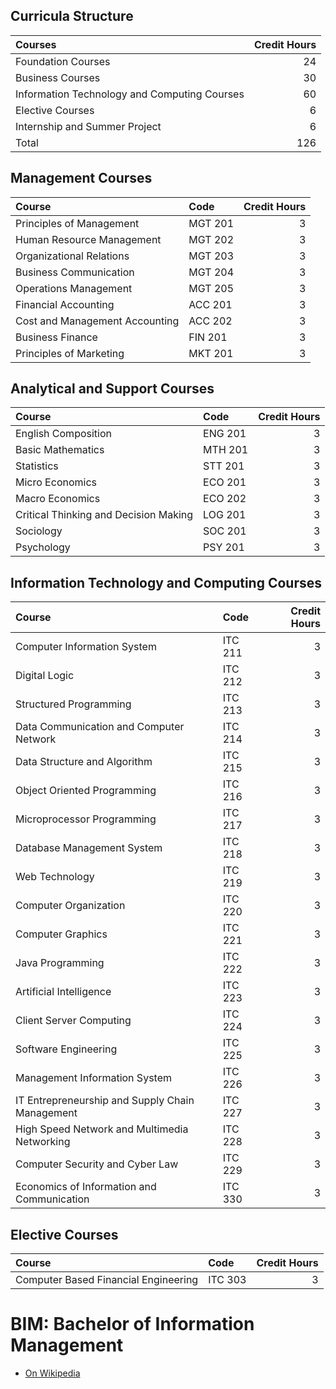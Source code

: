 ## Curricula Structure

| Courses | Credit Hours                             |
| :-------| ---------------------------------------: |
| Foundation Courses                           |  24 |
| Business Courses                             |  30 |
| Information Technology and Computing Courses |  60 |
| Elective Courses                             |   6 |
| Internship and Summer Project                |   6 |
| Total                                        | 126 |


## Management Courses

| Course | Code | Credit Hours |
| :----- | :--- | -----------: |
| Principles of Management       | MGT 201 | 3 |
| Human Resource Management      | MGT 202 | 3 |
| Organizational Relations       | MGT 203 | 3 |
| Business Communication         | MGT 204 | 3 |
| Operations Management          | MGT 205 | 3 |
| Financial Accounting           | ACC 201 | 3 |
| Cost and Management Accounting | ACC 202 | 3 |
| Business Finance               | FIN 201 | 3 |
| Principles of Marketing        | MKT 201 | 3 |


## Analytical and Support Courses

| Course | Code | Credit Hours |
| :----- | :--- | -----------: |
| English Composition                   | ENG 201 | 3 |
| Basic Mathematics                     | MTH 201 | 3 |
| Statistics                            | STT 201 | 3 |
| Micro Economics                       | ECO 201 | 3 |
| Macro Economics                       | ECO 202 | 3 |
| Critical Thinking and Decision Making | LOG 201 | 3 |
| Sociology                             | SOC 201 | 3 |
| Psychology                            | PSY 201 | 3 |


## Information Technology and Computing Courses

| Course | Code | Credit Hours |
| :----- | :--- | -----------: |
| Computer Information System                     | ITC 211 | 3 |
| Digital Logic                                   | ITC 212 | 3 |
| Structured Programming                          | ITC 213 | 3 |
| Data Communication and Computer Network         | ITC 214 | 3 |
| Data Structure and Algorithm                    | ITC 215 | 3 |
| Object Oriented Programming                     | ITC 216 | 3 |
| Microprocessor Programming                      | ITC 217 | 3 |
| Database Management System                      | ITC 218 | 3 |
| Web Technology                                  | ITC 219 | 3 |
| Computer Organization                           | ITC 220 | 3 |
| Computer Graphics                               | ITC 221 | 3 |
| Java Programming                                | ITC 222 | 3 |
| Artificial Intelligence                         | ITC 223 | 3 |
| Client Server Computing                         | ITC 224 | 3 |
| Software Engineering                            | ITC 225 | 3 |
| Management Information System                   | ITC 226 | 3 |
| IT Entrepreneurship and Supply Chain Management | ITC 227 | 3 |
| High Speed Network and Multimedia Networking    | ITC 228 | 3 |
| Computer Security and Cyber Law                 | ITC 229 | 3 |
| Economics of Information and Communication      | ITC 330 | 3 |


## Elective Courses

| Course | Code | Credit Hours |
| :----- | :--- | -----------: |
| Computer Based Financial Engineering | ITC 303 | 3 |


# BIM: Bachelor of Information Management

 * [On Wikipedia](https://en.wikipedia.org/wiki/Bachelor_in_Information_Management)


<!--

# Published at

 * [bimal.org.np](http://bimal.org.np/blog/bim-syllabus/)
 * [LinkedIn](https://www.linkedin.com/in/bimalpoudel)

-->
